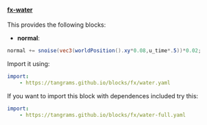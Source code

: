 

#### [fx-water](https://github.com/tangrams/blocks/blob/gh-pages/fx/water.yaml)

This provides the following blocks:

- **normal**:

```glsl
normal += snoise(vec3(worldPosition().xy*0.08,u_time*.5))*0.02;
```



Import it using:

```yaml
import:
    - https://tangrams.github.io/blocks/fx/water.yaml
```




If you want to import this block with dependences included try this:

```yaml
import:
    - https://tangrams.github.io/blocks/fx/water-full.yaml
```


